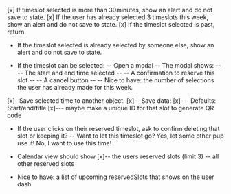 [x] If timeslot selected is more than 30minutes, show an alert and do not save to state.
[x] If the user has already selected 3 timeslots this week, show an alert and do not save to state.
[x] If the timeslot selected is past, return.
- If the timeslot selected is already selected by someone else, show an alert and do not save to state.

- If the timeslot can be selected:
-- Open a modal
-- The modal shows:
-- -- The start and end time selected
-- -- A confirmation to reserve this slot
-- -- A cancel button
-- -- Nice to have: the number of selections the user has already made for this week.

[x]- Save selected time to another object.
[x]-- Save data:
[x]--- Defaults: Start/end/title
[x]--- maybe make a unique ID for that slot to generate QR code

- If the user clicks on their reserved timeslot, ask to confirm deleting that slot or keeping it?
-- Want to let this timeslot go? Yes, let some other pup use it! No, I want to use this time!

- Calendar view should show
[x]-- the users reserved slots (limit 3)
-- all other reserved slots

- Nice to have: a list of upcoming reservedSlots that shows on the user dash
